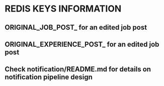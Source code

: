 # REDIS KEYS INFORMATION

## ORIGINAL_JOB_POST_<ID> for an edited job post
## ORIGINAL_EXPERIENCE_POST_<ID> for an edited job post
## Check notification/README.md for details on notification pipeline design
